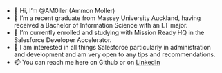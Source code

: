 - 👋 Hi, I’m @AM0ller (Ammon Moller)
- 👀 I’m a recent graduate from Massey University Auckland, having received a Bachelor of Information Science with an I.T major.
- 🌱 I’m currently enrolled and studying with Mission Ready HQ in the Salesforce Developer Accelerator.
- 💞️ I am interested in all things Salesforce particularly in administration and development and am very open to any tips and recommendations.
- 📫 You can reach me here on Github or on [LinkedIn](https://www.linkedin.com/in/ammon-moller-223b91233/) 

<!---
AM0ller/AM0ller is a ✨ special ✨ repository because its `README.md` (this file) appears on your GitHub profile.
You can click the Preview link to take a look at your changes.
--->
